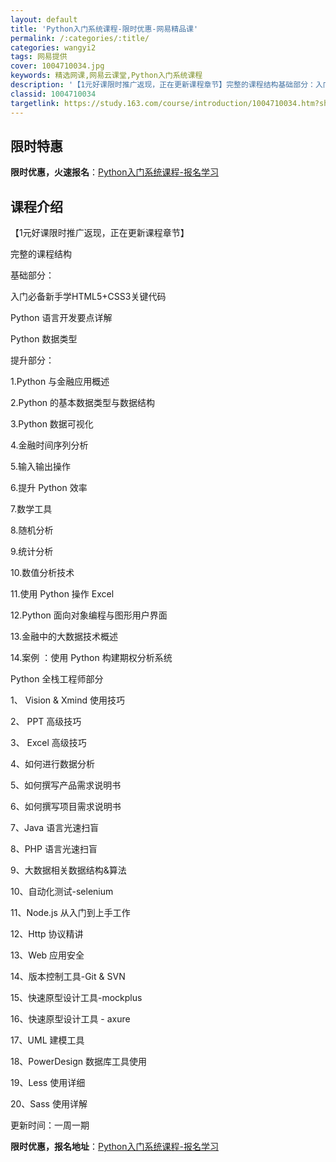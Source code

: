 ```yaml
---
layout: default
title: 'Python入门系统课程-限时优惠-网易精品课'
permalink: /:categories/:title/
categories: wangyi2
tags: 网易提供
cover: 1004710034.jpg
keywords: 精选网课,网易云课堂,Python入门系统课程
description: '【1元好课限时推广返现，正在更新课程章节】完整的课程结构基础部分：入门必备新手学HTML5+CSS3关键代码Python'
classid: 1004710034
targetlink: https://study.163.com/course/introduction/1004710034.htm?share=1&shareId=1025206652&utm_campaign=share&utm_medium=iphoneShare&utm_source=&utm_u=1025206652
---
```


## 限时特惠

**限时优惠，火速报名**：[Python入门系统课程-报名学习](https://study.163.com/course/introduction/1004710034.htm?share=1&shareId=1025206652&utm_campaign=share&utm_medium=iphoneShare&utm_source=&utm_u=1025206652)

## 课程介绍

【1元好课限时推广返现，正在更新课程章节】

完整的课程结构

基础部分：

入门必备新手学HTML5+CSS3关键代码

Python 语言开发要点详解

Python 数据类型

提升部分：

1.Python 与金融应用概述

2.Python 的基本数据类型与数据结构

3.Python 数据可视化

4.金融时间序列分析

5.输入输出操作

6.提升 Python 效率

7.数学工具

8.随机分析

9.统计分析

10.数值分析技术

11.使用 Python 操作 Excel

12.Python 面向对象编程与图形用户界面

13.金融中的大数据技术概述

14.案例 ：使用 Python 构建期权分析系统

Python 全栈工程师部分

1、 Vision & Xmind 使用技巧

2、 PPT 高级技巧	

3、 Excel 高级技巧

4、如何进行数据分析

5、如何撰写产品需求说明书

6、如何撰写项目需求说明书

7、Java 语言光速扫盲

8、PHP 语言光速扫盲	

9、大数据相关数据结构&算法

10、自动化测试-selenium

11、Node.js 从入门到上手工作

12、Http 协议精讲	

13、Web 应用安全

14、版本控制工具-Git & SVN

15、快速原型设计工具-mockplus

16、快速原型设计工具 - axure	

17、UML 建模工具

18、PowerDesign 数据库工具使用

19、Less 使用详细	

20、Sass 使用详解



更新时间：一周一期

**限时优惠，报名地址**：[Python入门系统课程-报名学习](https://study.163.com/course/introduction/1004710034.htm?share=1&shareId=1025206652&utm_campaign=share&utm_medium=iphoneShare&utm_source=&utm_u=1025206652)

